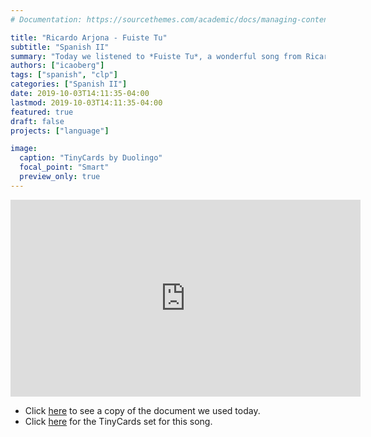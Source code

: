```yaml
---
# Documentation: https://sourcethemes.com/academic/docs/managing-content/

title: "Ricardo Arjona - Fuiste Tu"
subtitle: "Spanish II"
summary: "Today we listened to *Fuiste Tu*, a wonderful song from Ricardo Arjona and Gaby Moreno."
authors: ["icaoberg"]
tags: ["spanish", "clp"]
categories: ["Spanish II"]
date: 2019-10-03T14:11:35-04:00
lastmod: 2019-10-03T14:11:35-04:00
featured: true
draft: false
projects: ["language"]

image:
  caption: "TinyCards by Duolingo"
  focal_point: "Smart"
  preview_only: true
---
```


<iframe width="560" height="315" src="https://www.youtube.com/embed/I9cCPQVPv8o" frameborder="0" allow="accelerometer; autoplay; encrypted-media; gyroscope; picture-in-picture" allowfullscreen></iframe>

* Click [here](https://docs.google.com/document/d/1iY8rp_Ui8IZ8y1xnRb9NY6FSwaQ79j3I4Mz6kRSnDQc/edit?usp=sharing) to see a copy of the document we used today.
* Click [here](https://tinycards.duolingo.com/decks/7TRs2apL/ricardo-arjona-y-gaby-moreno-fuiste-tu) for the TinyCards set for this song.
